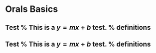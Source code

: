 # Orals Basics

Test
%
This is a $y=mx+b$ test.
%
definitions
---

Test
%
This is a $y=mx+b$ test.
%
definitions
---